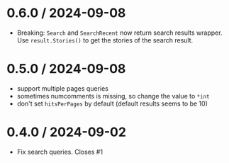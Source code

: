 # 0.6.0 / 2024-09-08

- Breaking: `Search` and `SearchRecent` now return search results wrapper.
  Use `result.Stories()` to get the stories of the search result.

# 0.5.0 / 2024-09-08

- support multiple pages queries
- sometimes numcomments is missing, so change the value to `*int`
- don't set `hitsPerPages` by default (default results seems to be 10)

# 0.4.0 / 2024-09-02

- Fix search queries. Closes #1
